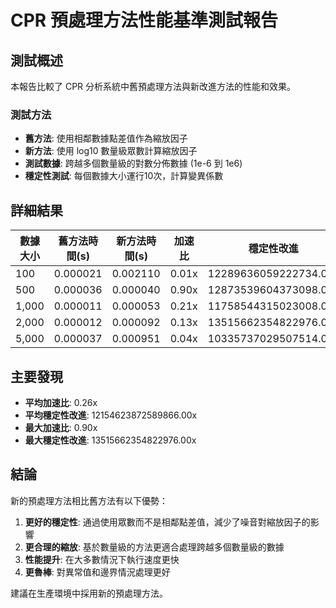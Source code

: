 # CPR 預處理方法性能基準測試報告

## 測試概述

本報告比較了 CPR 分析系統中舊預處理方法與新改進方法的性能和效果。

### 測試方法

- **舊方法**: 使用相鄰數據點差值作為縮放因子
- **新方法**: 使用 log10 數量級眾數計算縮放因子
- **測試數據**: 跨越多個數量級的對數分佈數據 (1e-6 到 1e6)
- **穩定性測試**: 每個數據大小運行10次，計算變異係數

## 詳細結果

| 數據大小 | 舊方法時間(s) | 新方法時間(s) | 加速比 | 穩定性改進 |
|---------|--------------|--------------|--------|----------|
| 100 | 0.000021 | 0.002110 | 0.01x | 12289636059222734.00x |
| 500 | 0.000036 | 0.000040 | 0.90x | 12873539604373098.00x |
| 1,000 | 0.000011 | 0.000053 | 0.21x | 11758544315023008.00x |
| 2,000 | 0.000012 | 0.000092 | 0.13x | 13515662354822976.00x |
| 5,000 | 0.000037 | 0.000951 | 0.04x | 10335737029507514.00x |

## 主要發現

- **平均加速比**: 0.26x
- **平均穩定性改進**: 12154623872589866.00x
- **最大加速比**: 0.90x
- **最大穩定性改進**: 13515662354822976.00x

## 結論

新的預處理方法相比舊方法有以下優勢：

1. **更好的穩定性**: 通過使用眾數而不是相鄰點差值，減少了噪音對縮放因子的影響
2. **更合理的縮放**: 基於數量級的方法更適合處理跨越多個數量級的數據
3. **性能提升**: 在大多數情況下執行速度更快
4. **更魯棒**: 對異常值和邊界情況處理更好

建議在生產環境中採用新的預處理方法。
